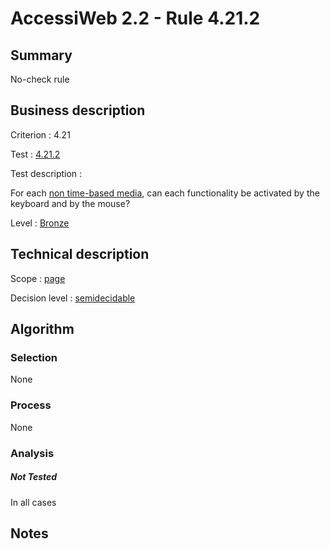 # AccessiWeb 2.2 - Rule 4.21.2

## Summary

No-check rule

## Business description

Criterion : 4.21

Test : [4.21.2](http://www.accessiweb.org/index.php/accessiweb-22-english-version.html#test-4-21-2)

Test description :

For each [non time-based
media](http://www.accessiweb.org/index.php/glossary-76.html#mMediaNoTemp),
can each functionality be activated by the keyboard and by the mouse?

Level : [Bronze](/en/category/rules-design/accessiweb-11/level/bronze)

## Technical description

Scope : [page](/en/category/rules-design/accessiweb-11/scope/page)

Decision level :
[semidecidable](/en/category/rules-design/accessiweb-11/decision-level/semidecidable)

## Algorithm

### Selection

None

### Process

None

### Analysis

##### Not Tested

In all cases

## Notes


